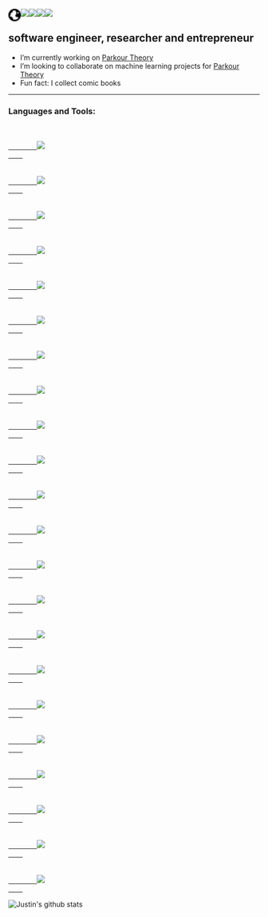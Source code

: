 [<img align="left" height="25" src="https://raw.githubusercontent.com/iconic/open-iconic/master/svg/globe.svg" />][website]
[<img align="left" height="25" src="https://cdn.jsdelivr.net/npm/simple-icons@v3/icons/linkedin.svg" />][linkedin]
[<img align="left" height="25" src="https://cdn.jsdelivr.net/npm/simple-icons@v3/icons/reddit.svg" />][reddit]
[<img align="left" height="25" src="https://cdn.jsdelivr.net/npm/simple-icons@3.6.0/icons/medium.svg" />][medium]
[<img align="left" height="25" src="https://cdn.jsdelivr.net/npm/simple-icons@3.6.0/icons/stackoverflow.svg" />][stack]

<br />

## software engineer, researcher and entrepreneur
- I’m currently working on [Parkour Theory](http://parkourtheory.com)
- I’m looking to collaborate on machine learning projects for [Parkour Theory](https://github.com/parkourtheory)
- Fun fact: I collect comic books

---

### Languages and Tools:
<code>
	<a href="https://www.python.org/" target="_blank">
		<img height="25" src="https://cdn.jsdelivr.net/npm/simple-icons@v3/icons/python.svg">
	</a>
</code>
<code>
	<a href="https://pytorch.org/" target="_blank">
		<img height="25" src="https://cdn.jsdelivr.net/npm/simple-icons@v3/icons/pytorch.svg" />
	</a>
</code>
<code>
	<a href="https://www.djangoproject.com/" target="_blank">
		<img height="25" src="https://cdn.jsdelivr.net/npm/simple-icons@v3/icons/django.svg">
	</a>
</code>
<code>
	<a href="https://developer.mozilla.org/en-US/docs/Web/Guide/HTML/HTML5" target="_blank">
		<img height="25" src="https://cdn.jsdelivr.net/npm/simple-icons@v3/icons/html5.svg">
	</a>
</code>
<code>
	<a href="https://developer.mozilla.org/en-US/docs/Glossary/CSS" target="_blank">
		<img height="25" src="https://cdn.jsdelivr.net/npm/simple-icons@v3/icons/css3.svg">
	</a>
</code>
<code>
	<a href="https://www.javascript.com/" target="_blank">
		<img height="25" src="https://cdn.jsdelivr.net/npm/simple-icons@v3/icons/javascript.svg">
	</a>
</code>
<code>
	<a href="https://vuejs.org/" target="_blank">
		<img height="25" src="https://cdn.jsdelivr.net/npm/simple-icons@v3/icons/vue-dot-js.svg">
	</a>
</code>
<code>
	<a href="https://nodejs.org/en/" target="_blank">
		<img height="25" src="https://cdn.jsdelivr.net/npm/simple-icons@v3/icons/node-dot-js.svg">
	</a>
</code>
<code>
	<a href="https://www.postman.com/" target="_blank">
		<img height="25" src="https://cdn.jsdelivr.net/npm/simple-icons@v3/icons/postman.svg">
	</a>
</code>
<code>
	<a href="https://www.mongodb.com/" target="_blank">
		<img height="25" src="https://cdn.jsdelivr.net/npm/simple-icons@v3/icons/mongodb.svg">
	</a>
</code>
<code>
	<a href="https://www.mysql.com/" target="_blank">
		<img height="25" src="https://cdn.jsdelivr.net/npm/simple-icons@v3/icons/mysql.svg">
	</a>
</code>
<code>
	<a href="https://redis.io/" target="_blank">
		<img height="25" src="https://cdn.jsdelivr.net/npm/simple-icons@v3/icons/redis.svg">
	</a>
</code>
<code>
	<a href="https://www.anaconda.com/" target="_blank">
		<img height="25" src="https://cdn.jsdelivr.net/npm/simple-icons@v3/icons/anaconda.svg">
	</a>
</code>
<code>
	<a href="https://git-scm.com/" target="_blank">
		<img height="25" src="https://cdn.jsdelivr.net/npm/simple-icons@v3/icons/git.svg">
	</a>
</code>
<code>
	<a href="https://www.gitkraken.com/" target="_blank">
		<img height="25" src="https://cdn.jsdelivr.net/npm/simple-icons@v3/icons/gitkraken.svg">
	</a>
</code>
<code>
	<a href="https://jupyter.org/" target="_blank">
		<img height="25" src="https://cdn.jsdelivr.net/npm/simple-icons@v3/icons/jupyter.svg" />
	</a>
</code>
<code>
	<a href="https://www.sublimetext.com/" target="_blank">
		<img height="25" src="https://cdn.jsdelivr.net/npm/simple-icons@v3/icons/sublimetext.svg" />
	</a>
</code>
<code>
	<a href="https://www.apple.com/" target="_blank">
		<img height="25" src="https://cdn.jsdelivr.net/npm/simple-icons@v3/icons/apple.svg">
	</a>
</code>
<code>
	<a href="https://ubuntu.com/" target="_blank">
		<img height="25" src="https://cdn.jsdelivr.net/npm/simple-icons@v3/icons/ubuntu.svg">
	</a>
</code>
<code>
	<a href="https://www.centos.org/" target="_blank">
		<img height="25" src="https://cdn.jsdelivr.net/npm/simple-icons@v3/icons/centos.svg">
	</a>
</code>
<code>
	<a href="https://www.docker.com/" target="_blank">
		<img height="25" src="https://cdn.jsdelivr.net/npm/simple-icons@v3/icons/docker.svg">
	</a>
</code>
<code>
	<a href="https://www.digitalocean.com/" target="_blank">
		<img height="25" src="https://cdn.jsdelivr.net/npm/simple-icons@v3/icons/digitalocean.svg">
	</a>
</code>

![Justin's github stats](https://github-readme-stats.vercel.app/api?username=ch3njust1n&show_icons=true&show_icons=true&hide_border=true&count_private=true&include_all_commits=true&title_color=000000&icon_color=000000)

[website]: https://justinchen.io
[linkedin]: https://www.linkedin.com/in/chenjus
[reddit]: https://www.reddit.com/user/ch3njust1n
[medium]: https://medium.com/@ch3njust1n
[stack]: https://stackoverflow.com/users/3158028/soubriquet?tab=profile
